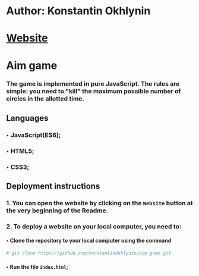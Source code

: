 # Author: Konstantin Okhlynin
# [**Website**](https://konstantinokhlynin.github.io/aim-game/)
# Aim game
### The game is implemented in pure JavaScript. The rules are simple: you need to "kill" the maximum possible number of circles in the allotted time.
## Languages
### ‣ JavaScript(ES6);
### ‣ HTML5;
### ‣ CSS3;
## Deployment instructions
### 1. You can open the website by clicking on the `Website` button at the very beginning of the Readme.
### 2. To deploy a website on your local computer, you need to:
#### ‣ Clone the repository to your local computer using the command
```bash
# git clone https://github.com/KonstantinOkhlynin/aim-game.git
```
#### ‣ Run the file `index.html`;
